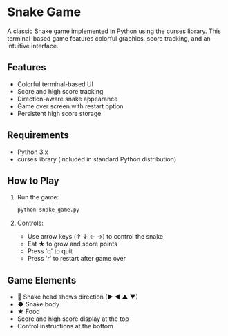 # Snake Game

A classic Snake game implemented in Python using the curses library. This terminal-based game features colorful graphics, score tracking, and an intuitive interface.

## Features

- Colorful terminal-based UI
- Score and high score tracking
- Direction-aware snake appearance
- Game over screen with restart option
- Persistent high score storage

## Requirements

- Python 3.x
- curses library (included in standard Python distribution)

## How to Play

1. Run the game:
   ```bash
   python snake_game.py
   ```

2. Controls:
   - Use arrow keys (↑ ↓ ← →) to control the snake
   - Eat ★ to grow and score points
   - Press 'q' to quit
   - Press 'r' to restart after game over

## Game Elements

- 🐍 Snake head shows direction (▶ ◀ ▲ ▼)
- ◆ Snake body
- ★ Food
- Score and high score display at the top
- Control instructions at the bottom 